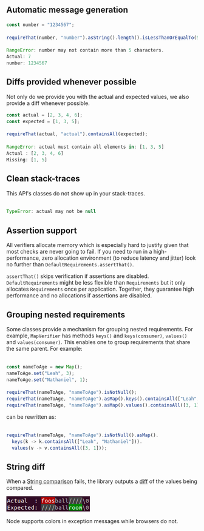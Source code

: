 ## Automatic message generation

```javascript
const number = "1234567";

requireThat(number, "number").asString().length().isLessThanOrEqualTo(5);

RangeError: number may not contain more than 5 characters.
Actual: 7
number: 1234567
```

## Diffs provided whenever possible

Not only do we provide you with the actual and expected values, we also provide a diff whenever possible.

```javascript
const actual = [2, 3, 4, 6];
const expected = [1, 3, 5];

requireThat(actual, "actual").containsAll(expected);

RangeError: actual must contain all elements in: [1, 3, 5]
Actual : [2, 3, 4, 6]
Missing: [1, 5]
```

## Clean stack-traces

This API's classes do not show up in your stack-traces.

```javascript

TypeError: actual may not be null
```

## Assertion support

All verifiers allocate memory which is especially hard to justify given that most checks are never going to fail. If
you need to run in a high-performance, zero allocation environment (to reduce latency and jitter) look no further than
`DefaultRequirements.assertThat()`.

`assertThat()` skips verification if assertions are disabled. `DefaultRequirements` might be less flexible than
`Requirements` but it only allocates `Requirements` once per application. Together, they guarantee high performance and
no allocations if assertions are disabled.

## Grouping nested requirements

Some classes provide a mechanism for grouping nested requirements. For example, `MapVerifier` has methods `keys()` and
`keys(consumer)`, `values()` and `values(consumer)`. This enables one to group requirements that share the same parent.
For example:

```javascript

const nameToAge = new Map();
nameToAge.set("Leah", 3);
nameToAge.set("Nathaniel", 1);

requireThat(nameToAge, "nameToAge").isNotNull();
requireThat(nameToAge, "nameToAge").asMap().keys().containsAll(["Leah", "Nathaniel"]);
requireThat(nameToAge, "nameToAge").asMap().values().containsAll([3, 1]);
```

can be rewritten as:

```javascript

requireThat(nameToAge, "nameToAge").isNotNull().asMap().
  keys(k -> k.containsAll(["Leah", "Nathaniel"])).
  values(v -> v.containsAll([3, 1]));
```

## String diff
When a [String comparison](https://cowwoc.github.io/requirements.js/3.0.2/docs/api/ObjectVerifier.html#isEqualTo)
fails, the library outputs a [diff](String_Diff.md) of the values being compared.

![colored-diff-example4.png](colored-diff-example4.png)

Node supports colors in exception messages while browsers do not.